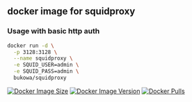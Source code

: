 ## docker image for squidproxy

### Usage with basic http auth

```bash
docker run -d \
  -p 3128:3128 \
  --name squidproxy \
  -e SQUID_USER=admin \
  -e SQUID_PASS=admin \
  bukowa/squidproxy
```
[![Docker Image Size](https://img.shields.io/docker/image-size/bukowa/squidproxy/latest)](https://hub.docker.com/r/bukowa/squidproxy)
[![Docker Image Version](https://img.shields.io/docker/v/bukowa/squidproxy)](https://hub.docker.com/r/bukowa/squidproxy)
[![Docker Pulls](https://img.shields.io/docker/pulls/bukowa/squidproxy)](https://hub.docker.com/r/bukowa/squidproxy)
